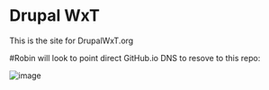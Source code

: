 Drupal WxT
===

This is the site for DrupalWxT.org

#Robin will look to point direct GitHub.io DNS to resove to this repo:

![image](https://github.com/openplus/WxT/blob/master/screenshot.png)

